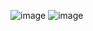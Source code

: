 ![image](https://github.com/user-attachments/assets/02f3d943-ddd7-42f8-bb90-8a1dd55de552)
![image](https://github.com/user-attachments/assets/31996224-f1c5-428e-b424-1839138aa125)
